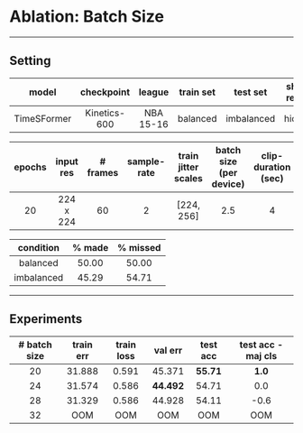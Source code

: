 # **Ablation:** Batch Size

---

## **Setting**

| model | checkpoint | league | train set | test set | shot-result| train clips | val clips | test clips |
| :---: | :---: | :---: | :---: | :---: | :---: | :---: | :---: | :---: |
TimeSFormer | Kinetics-600 | NBA 15-16 | balanced | imbalanced | hidden | 4500 | 500 | 500 |

| epochs | input res | # frames | sample-rate | train jitter scales | batch size (per device) | clip-duration (sec) |
:---: | :---: | :---: | :---: | :---: | :---: | :---: |
20 | 224 x 224 | 60 | 2 | [224, 256] |  2.5 | 4 | 

| condition | % made | % missed |
|:---: | :---: | :---: |
| balanced | 50.00 | 50.00 |
| imbalanced | 45.29 | 54.71 |

---

## **Experiments**

| # batch size | train err | train loss | val err | test acc | test acc - maj cls|
| :---: | :---: | :---: | :---: | :---: | :---: | 
| 20 | 31.888 | 0.591 | 45.371 | **55.71** | **1.0** |
| 24 | 31.574 | 0.586 | **44.492** | 54.71 | 0.0 |
| 28 | 31.329 | 0.586 | 44.928 | 54.11 | -0.6 |
| 32 | OOM | OOM | OOM | OOM | OOM | OOM |